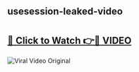 ## usesession-leaked-video 

# <h2><a href="http://freeplayer.one?title=usesession-leaked-video&ref=21J">🔗 Click to Watch 👉🔴 VIDEO</a></h2>

<a href="http://freeplayer.one?title=usesession-leaked-video&ref=21J" rel="nofollow" data-target="animated-image.originalLink"><img src="https://i.ibb.co.com/xMMVF88/686577567.gif" alt="Viral Video Original" style="max-width: 100%; display: inline-block;" data-target="animated-image.originalImage"></a>

